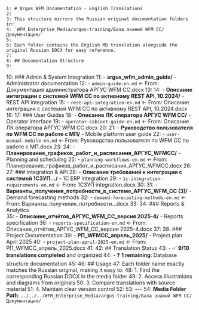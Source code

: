     1: # Argus WFM Documentation - English Translations
    2: 
    3: This structure mirrors the Russian original documentation folders in:
    4: `WFM_Enterprise_Media/argus-training/База знаний WFM CC/Документация/`
    5: 
    6: Each folder contains the English MD translation alongside the original Russian DOCX for easy reference.
    7: 
    8: ## Documentation Structure
    9: 
   10: ### Admin & System Integration
   11: - **argus_wfm_admin_guide/** - Administrator documentation
   12:   - `admin-guide-en.md` ← From: Документация администратора АРГУС WFM CC.docx
   13: 
   14: - **Описание интеграции с системой WFM CC по активному REST API, 10.2024/** - REST API integration
   15:   - `rest-api-integration-en.md` ← From: Описание интеграции с системой WFM CC по активному REST API, 10.2024.docx
   16: 
   17: ### User Guides
   18: - **Описание ЛК оператора АРГУС WFM CC/** - Operator interface
   19:   - `operator-cabinet-guide-en.md` ← From: Описание ЛК оператора АРГУС WFM CC.docx
   20: 
   21: - **Руководство пользователя по WFM CC по работе с МП/** - Mobile platform user guide
   22:   - `user-manual-mobile-en.md` ← From: Руководство пользователя по WFM CC по работе с МП.docx
   23: 
   24: - **Планирование_графиков_работ_и_расписания_АРГУС_WFMCC/** - Planning and scheduling
   25:   - `planning-workflows-en.md` ← From: Планирование_графиков_работ_и_расписания_АРГУС_WFMCC.docx
   26: 
   27: ### Integration & API
   28: - **Описание требований к интеграции с системой 1СЗУП.../** - 1C ERP integration
   29:   - `1c-integration-requirements-en.md` ← From: 1СЗУП integration.docx
   30: 
   31: - **Варианты_получения_потребности_в_системе_АРГУС_WFM_CC (3)/** - Demand forecasting methods
   32:   - `demand-forecasting-methods-en.md` ← From: Варианты_получения_потребности...docx
   33: 
   34: ### Reports & Analytics  
   35: - **Описание_отчётов_АРГУС_WFM_CC_версия 2025-4/** - Reports specification
   36:   - `reports-specification-en.md` ← From: Описание_отчётов_АРГУС_WFM_CC_версия 2025-4.docx
   37: 
   38: ### Project Documentation
   39: - **РП_WFMCC_апрель_2025/** - Project plan April 2025
   40:   - `project-plan-april-2025-en.md` ← From: РП_WFMCC_апрель_2025.docx
   41: 
   42: ## Translation Status
   43: - ✅ **9/10 translations completed** and organized
   44: - ❓ **1 remaining**: Database structure documentation
   45: 
   46: ## Usage
   47: Each folder name exactly matches the Russian original, making it easy to:
   48: 1. Find the corresponding Russian DOCX in the media folder
   49: 2. Access illustrations and diagrams from originals
   50: 3. Compare translations with source material
   51: 4. Maintain clear version control
   52: 
   53: ---
   54: **Media Folder Path**: `../../../WFM_Enterprise_Media/argus-training/База знаний WFM CC/Документация/`